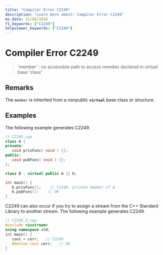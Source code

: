 ```yaml
---
title: "Compiler Error C2249"
description: "Learn more about: Compiler Error C2249"
ms.date: 11/04/2016
f1_keywords: ["C2249"]
helpviewer_keywords: ["C2249"]
---
```

# Compiler Error C2249

> 'member' : no accessible path to access member declared in virtual base 'class'

## Remarks

The `member` is inherited from a nonpublic **`virtual`** base class or structure.

## Examples

The following example generates C2249.

```cpp
// C2249.cpp
class A {
private:
   void privFunc( void ) {};
public:
   void pubFunc( void ) {};
};

class B : virtual public A {} b;

int main() {
   b.privFunc();    // C2249, private member of A
   b.pubFunc();    // OK
}
```

C2249 can also occur if you try to assign a stream from the C++ Standard Library to another stream.  The following example generates C2249.

```cpp
// C2249_2.cpp
#include <iostream>
using namespace std;
int main() {
   cout = cerr;   // C2249
   #define cout cerr;   // OK
}
```
